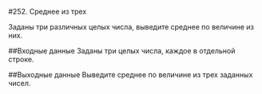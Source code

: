 #252. Среднее из трех

Заданы три различных целых числа, выведите среднее по величине из них.

##Входные данные
Заданы три целых числа, каждое в отдельной строке.

##Выходные данные
Выведите среднее по величине из трех заданных чисел.
